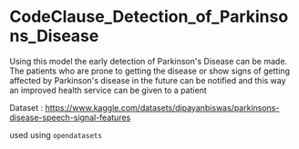 # CodeClause_Detection_of_Parkinsons_Disease

Using this model the early detection of Parkinson's Disease can be made.
The patients who are prone to getting the disease or show signs of getting affected by Parkinson's disease in the future can be notified and this way an improved health service can be given to a patient

Dataset : https://www.kaggle.com/datasets/dipayanbiswas/parkinsons-disease-speech-signal-features

used using  `opendatasets`
